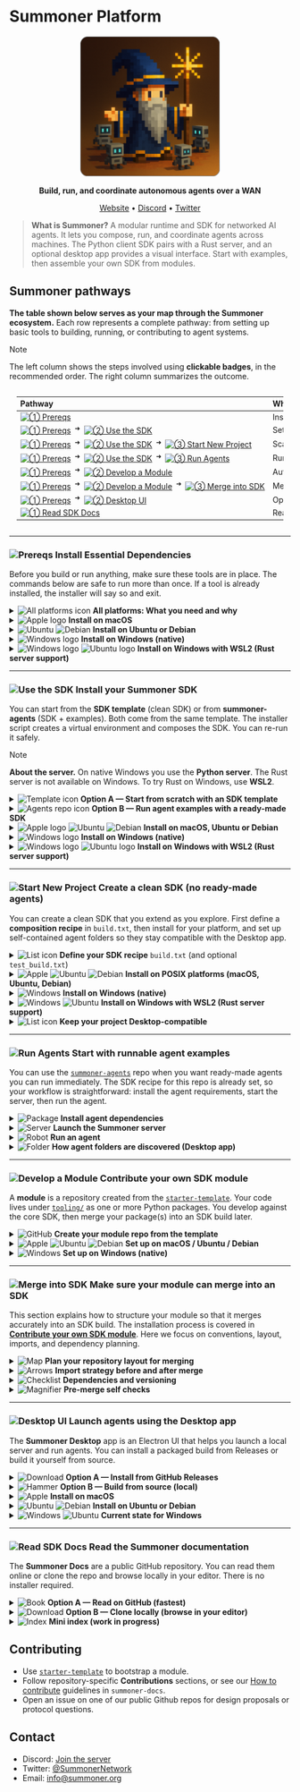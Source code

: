 # Summoner Platform

<!-- <p align="center">
  <a href="https://summoner.org">
    <img src="https://summoner.org/static/images/summoner-logo.png" alt="Summoner Logo" width="160"/>
  </a>
</p> -->

<p align="center">
  <a href="https://summoner.org">
    <!-- <img src="../img/summoner_intro_rounded.png" alt="Summoner Logo" width="250"/> -->
    <img src="https://github.com/Summoner-Network/.github/blob/main/img/summoner_intro_rounded.png" alt="Summoner Logo" width="250"/>
  </a>
</p>

<p align="center">
  <strong>Build, run, and coordinate autonomous agents over a WAN</strong>
</p>

<p align="center">
  <a href="https://summoner.org">Website</a> •
  <a href="https://discord.gg/9HMeXnMycE">Discord</a> •
  <a href="https://twitter.com/SummonerNetwork">Twitter</a>
</p>

> **What is Summoner?**
> A modular runtime and SDK for networked AI agents. It lets you compose, run, and coordinate agents across machines. The Python client SDK pairs with a Rust server, and an optional desktop app provides a visual interface. Start with examples, then assemble your own SDK from modules.


## Summoner pathways

**The table shown below serves as your map through the Summoner ecosystem.** Each row represents a complete pathway: from setting up basic tools to building, running, or contributing to agent systems.

> [!NOTE]
> The left column shows the steps involved using **clickable badges**, in the recommended order. The right column summarizes the outcome.


<div style="display:flex;justify-content:center;">
  <div style="width:95%;max-width:100%;overflow-x:auto;-webkit-overflow-scrolling:touch;">
    <table style="border-collapse:collapse;width:auto;min-width:860px;table-layout:auto;text-align:left;">
      <thead><tr><th style="text-align:left;white-space:nowrap;">Pathway</th><th style="text-align:left;">What you will acheive</th></tr><thead>
      <tbody>
      <tr>
        <td style="white-space:nowrap; vertical-align:middle;">
          <a href=#-install-essential-dependencies title="Start here — install required tools"><img alt="① Prereqs" src="https://img.shields.io/badge/①-Prereqs-6f42c1"></a>
        </td>
        <td>Install Python, Rust, git, and build tools.</td>
      </tr>
      <tr>
        <td style="white-space:nowrap; vertical-align:middle;">
          <a href=#-install-essential-dependencies><img alt="① Prereqs" src="https://img.shields.io/badge/①-Prereqs-6f42c1"></a>
          <sup>&nbsp;➜&nbsp;</sup>
          <a href="#-install-your-summoner-sdk" title="Create a venv and fetch core modules"><img alt="② Use the SDK" src="https://img.shields.io/badge/②-Use%20the%20SDK-0b5ed7"></a>
        </td>
        <td>Set up a venv and fetch core modules for the SDK.</td>
      </tr>
      <tr>
        <td style="white-space:nowrap; vertical-align:middle;">
          <a href=#-install-essential-dependencies><img alt="① Prereqs" src="https://img.shields.io/badge/①-Prereqs-6f42c1"></a>
          <sup>&nbsp;➜&nbsp;</sup>
          <a href="#-install-your-summoner-sdk" title="Scaffold from SDK template"><img alt="② Use the SDK" src="https://img.shields.io/badge/②-Use%20the%20SDK-0b5ed7"></a>
          <sup>&nbsp;➜&nbsp;</sup>
          <a href="#-create-a-clean-sdk-no-ready-made-agents" title="Scaffold from SDK template"><img alt="③ Start New Project" src="https://img.shields.io/badge/③-Start%20New%20Project-4f9bff"></a>
        </td>
        <td>Scaffold a fresh project from the SDK template.</td>
      </tr>
      <tr>
        <td style="white-space:nowrap; vertical-align:middle;">
          <a href=#-install-essential-dependencies><img alt="① Prereqs" src="https://img.shields.io/badge/①-Prereqs-6f42c1"></a>
          <sup>&nbsp;➜&nbsp;</sup>
          <a href="#-install-your-summoner-sdk" title="Launch example agents"><img alt="② Use the SDK" src="https://img.shields.io/badge/②-Use%20the%20SDK-0b5ed7"></a>
          <sup>&nbsp;➜&nbsp;</sup>
          <a href="#-start-with-runnable-agent-examples" title="Launch example agents"><img alt="③ Run Agents" src="https://img.shields.io/badge/③-Run%20Agents-4f9bff"></a>
        </td>
        <td>Run example agents immediately.</td>
      </tr>
      <tr>
        <td style="white-space:nowrap; vertical-align:middle;">
          <a href=#-install-essential-dependencies><img alt="① Prereqs" src="https://img.shields.io/badge/①-Prereqs-6f42c1"></a>
          <sup>&nbsp;➜&nbsp;</sup>
          <a href="#-contribute-your-own-sdk-module" title="Author an SDK extension"><img alt="② Develop a Module" src="https://img.shields.io/badge/②-Develop%20a%20Module-008f99"></a>
        </td>
        <td>Author a reusable SDK module.</td>
      </tr>
      <tr>
        <td style="white-space:nowrap; vertical-align:middle;">
          <a href=#-install-essential-dependencies><img alt="① Prereqs" src="https://img.shields.io/badge/①-Prereqs-6f42c1"></a>
          <sup>&nbsp;➜&nbsp;</sup>
          <a href="#-contribute-your-own-sdk-module"><img alt="② Develop a Module" src="https://img.shields.io/badge/②-Dev.%20a%20Module-008f99"></a>
          <sup>&nbsp;➜&nbsp;</sup>
          <a href="#-make-sure-your-module-can-merge-into-an-sdk" title="Include your module in an SDK recipe"><img alt="③ Merge into SDK" src="https://img.shields.io/badge/③-Merge%20into%20SDK-00bcd4"></a>
        </td>
        <td>Merge your module into an SDK build/recipe.</td>
      </tr>
      <tr>
        <td style="white-space:nowrap; vertical-align:middle;">
          <a href=#-install-essential-dependencies><img alt="① Prereqs" src="https://img.shields.io/badge/①-Prereqs-6f42c1"></a>
          <sup>&nbsp;➜&nbsp;</sup>
          <a href="#-launch-agents-using-the-desktop-app" title="Optional GUI"><img alt="② Desktop UI" src="https://img.shields.io/badge/②-Desktop%20UI-ff69b4"></a>
        </td>
        <td>Optional desktop GUI to launch a local server and agents.</td>
      </tr>
      <tr>
        <td style="white-space:nowrap; vertical-align:middle;">
          <a href="#-read-the-summoner-documentation" title="Documentation"><img alt="① Read SDK Docs" src="https://img.shields.io/badge/①-Read%20SDK%20Docs-d6720f"></a>
        </td>
        <td>Read the docs and learn about Summoner.</td>
      </tr>
    </tbody>
  </table>
</div>
</div>


<!-- 
| Path | What you'll do |
|---|---|
| [![① Prereqs](https://img.shields.io/badge/①-Prereqs-6f42c1)](#install-essential-dependencies "Start here — install required tools") | Install Python, Rust, git, and build tools. |
| [![① Prereqs](https://img.shields.io/badge/①-Prereqs-6f42c1)](#install-essential-dependencies) <sup>&nbsp;➜&nbsp;</sup> [![② Use the SDK](https://img.shields.io/badge/②-Use%20the%20SDK-0b5ed7)](#install-your-summoner-sdk "Create a venv and fetch core modules") | Set up a venv and fetch core modules for the SDK. |
| [![① Prereqs](https://img.shields.io/badge/①-Prereqs-6f42c1)](#install-essential-dependencies) <sup>&nbsp;➜&nbsp;</sup> [![② Use the SDK](https://img.shields.io/badge/②-Use%20the%20SDK-0b5ed7)](#install-your-summoner-sdk) <sup>&nbsp;➜&nbsp;</sup> [![③ Start New Project](https://img.shields.io/badge/③-Start%20New%20Project-4f9bff)](#start-a-new-project-fresh "Scaffold from SDK template") | Scaffold a fresh project from the SDK template. |
| [![① Prereqs](https://img.shields.io/badge/①-Prereqs-6f42c1)](#install-essential-dependencies) <sup>&nbsp;➜&nbsp;</sup> [![② Use the SDK](https://img.shields.io/badge/②-Use%20the%20SDK-0b5ed7)](#install-your-summoner-sdk) <sup>&nbsp;➜&nbsp;</sup> [![③ Run Agents](https://img.shields.io/badge/③-Run%20Agents-4f9bff)](#start-with-runnable-agent-examples "Launch example agents") | Run example agents immediately. |
| [![① Prereqs](https://img.shields.io/badge/①-Prereqs-6f42c1)](#install-essential-dependencies) <sup>&nbsp;➜&nbsp;</sup> [![② Develop a Module](https://img.shields.io/badge/②-Develop%20a%20Module-008f99)](#i-want-to-develop-a-module "Author an SDK extension") | Author a reusable SDK module. |
| [![① Prereqs](https://img.shields.io/badge/①-Prereqs-6f42c1)](#install-essential-dependencies) <sup>&nbsp;➜&nbsp;</sup> [![② Develop a Module](https://img.shields.io/badge/②-Develop%20a%20Module-008f99)](#i-want-to-develop-a-module) <sup>&nbsp;➜&nbsp;</sup> [![③ Merge into SDK](https://img.shields.io/badge/③-Merge%20into%20SDK-00bcd4)](#merge-module-into-sdk "Include your module in an SDK recipe") | Merge your module into an SDK build/recipe. |
| [![① Prereqs](https://img.shields.io/badge/①-Prereqs-6f42c1)](#install-essential-dependencies) <sup>&nbsp;➜&nbsp;</sup> [![② Desktop UI](https://img.shields.io/badge/②-Desktop%20UI-ff69b4)](#desktop-ui-optional "Optional GUI") | Optional desktop GUI to launch a local server and agents. |
| [![① Read SDK Docs](https://img.shields.io/badge/②-Read%20SDK%20Docs-d6720f)](#summoner-docs "Documentation") | Read the docs and learn about Summoner. | -->




---

### <img alt="Prereqs" src="https://img.shields.io/badge/Prereqs-6f42c1"> Install Essential Dependencies

Before you build or run anything, make sure these tools are in place.
The commands below are safe to run more than once. If a tool is already installed, the installer will say so and exit.


<details>
<summary><img alt="All platforms icon" width="16" src="https://cdn.simpleicons.org/gnometerminal/6f42c1">
 <b>All platforms: What you need and why</b></summary>
<br>

* **Python 3.9 or newer**. Runs SDK tools and agents.
* **Git**. Clones the repositories.
* **Rust toolchain**. Needed only for the high-performance server on macOS, Linux, or WSL2. Not used on native Windows.
* **Node.js 18+ with npm**. Needed only if you plan to use the Desktop UI.

Use the platform sections below to check versions and install missing items.

</details>


<details>
<summary><img alt="Apple logo" width="16" src="https://cdn.simpleicons.org/apple/6f42c1"> <b>Install on macOS</b></summary>
<br>

**First, check what is already installed.**
Running these checks does not change your system.

```bash
python3 --version || echo "Python not found"
git --version || echo "Git not found"
rustc --version && cargo --version || echo "Rust toolchain not found"
node --version && npm --version || echo "Node not found (Desktop UI only)"
```

**Next, install missing tools.**
These commands install Python, Git, rustup, and Node. The `-y` on rustup accepts defaults.

```bash
brew install python git
brew install rustup
rustup-init -y
brew install node   # only if you want the Desktop UI
```

**Finally, verify the installation.**
If a command prints a version, you are good to go.

```bash
python3 --version
git --version
rustc --version && cargo --version
node --version && npm --version   # only if you installed Node
```

**If you run this again later**
Homebrew is safe to re-run. It will report already installed packages.
Use `rustup update` to upgrade Rust when you need it.
</details>
<a id="ubuntu-debian-prereqs"></a>
<details>
<summary><img alt="Ubuntu" width="16" src="https://cdn.simpleicons.org/ubuntu/6f42c1">
<img alt="Debian" width="16" src="https://cdn.simpleicons.org/debian/6f42c1">
<b>Install on Ubuntu or Debian</b></summary>
<br>

**First, check what is already installed.**
These checks are safe to run any time.

```bash
python3 --version || echo "Python not found"
git --version || echo "Git not found"
rustc --version && cargo --version || echo "Rust toolchain not found"
node --version && npm --version || echo "Node not found (Desktop UI only)"
```

**Next, install missing tools.**
This installs Python, venv, pip, Git, and build tools. It also installs Rust with rustup. Node is optional.

```bash
sudo apt update
sudo apt install -y python3 python3-venv python3-pip git build-essential pkg-config libssl-dev
curl --proto '=https' --tlsv1.2 -sSf https://sh.rustup.rs | sh -s -- -y
sudo apt install -y nodejs npm   # only if you want the Desktop UI
```

**Finally, verify the installation.**

```bash
python3 --version
git --version
rustc --version && cargo --version
node --version && npm --version   # only if you installed Node
```

**If you run this again later**
`apt install` is safe to re-run. It will confirm what is already installed.
Use `rustup update` to upgrade Rust when you need it.

</details>


<details>
<summary>
<img alt="Windows logo" width="16" src="https://img.icons8.com/?size=100&id=JSovFPeJN9IG&format=png&color=6f42c1">
 <b>Install on Windows (native)</b></summary>
<br>

On native Windows the stack uses the Python server. The Rust server is not used here.
You can still install Node if you want the Desktop UI.

**First, check what is already installed.**
Run these in PowerShell.

```powershell
python --version   # or: py -3 --version
git --version
node --version; npm --version   # only if you want the Desktop UI
```

**Next, install missing tools.**
Download and install from these pages. During Python setup, select "Add python.exe to PATH."

* Python: [https://www.python.org/downloads/windows/](https://www.python.org/downloads/windows/)
* Git for Windows: [https://git-scm.com/download/win](https://git-scm.com/download/win)
* Node.js (optional): [https://nodejs.org/](https://nodejs.org/)

**Finally, verify the installation.**
Run the same checks again in PowerShell. If a command prints a version, you are done.

**If you run this again later**
Installers usually detect existing versions and do not replace them without asking.

</details>


<details><summary>
<img alt="Windows logo" width="16" src="https://img.icons8.com/?size=100&id=JSovFPeJN9IG&format=png&color=6f42c1">
<img alt="Ubuntu logo" width="16" src="https://cdn.simpleicons.org/ubuntu/6f42c1">
 <b>Install on Windows with WSL2 (Rust server support)</b></summary>
<br>

If you want the Rust server on Windows, use WSL2 with Ubuntu.

**First, enable WSL2 and install Ubuntu.**
Run this in PowerShell.

```powershell
wsl --install -d Ubuntu
```

**Next, open the Ubuntu terminal.**
Follow the [**Ubuntu or Debian**](#ubuntu-debian-prereqs) section above inside WSL. Install Python, Git, Rust, and Node if you want the Desktop UI.

**Finally, verify the installation.**
Use the version checks from the Ubuntu section.
Localhost usually works across Windows and WSL. If needed, run `hostname -I` in Ubuntu and bind to that address.

**If you run this again later**
Use the same checks and installers inside WSL.
Use `rustup update` in WSL when you want to upgrade Rust.

</details>








---







### <img alt="Use the SDK" src="https://img.shields.io/badge/Use%20the%20SDK-0b5ed7"> Install your Summoner SDK

You can start from the **SDK template** (clean SDK) or from **summoner-agents** (SDK + examples). Both come from the same template. The installer script creates a virtual environment and composes the SDK. You can re-run it safely.

> [!NOTE]
> **About the server.** On native Windows you use the **Python server**. The Rust server is not available on Windows. To try Rust on Windows, use **WSL2**.
<a id="start-from-scratch-with-sdk-template"></a>
<details>
<summary><img alt="Template icon" width="16" src="https://cdn.simpleicons.org/github/0b5ed7"> <b>Option A — Start from scratch with an SDK template</b></summary>
<br>

**Create your own SDK repo from the template.** Click **Use this template → Create a new repository** on the [**SDK template**](https://github.com/Summoner-Network/summoner-sdk#getting-started), then clone it and enter the folder.

```bash
git clone https://github.com/<your-account>/<your-sdk-repo>.git
cd <your-sdk-repo>
```

**Choose modules and packages in `build.txt`.** List the modules you want your SDK to include. This step is optional and you can keep the default `build.txt` as-is. For custom builds, see the [**`build.txt` format**](#start-a-new-project-built-text) instructions in **Create a clean SDK (no ready-made agents)** below.

**Use the installation procedure for your platform.** See the sections below for platform-specific commands.

</details>
<a id="use-an-sdk-with-agent-examples"></a>
<details>
<summary><img alt="Agents repo icon" width="16" src="https://cdn.simpleicons.org/github/0b5ed7"> <b>Option B — Run agent examples with a ready-made SDK</b></summary>
<br>

**Download the SDK with agent examples.** Clone the [`summoner-agents`](https://github.com/Summoner-Network/summoner-agents) repository and enter the folder.

```bash
git clone https://github.com/Summoner-Network/summoner-agents.git
cd summoner-agents
```

**Use the installation procedure for your platform.** See the sections below for platform-specific commands.

</details>


<details>
<summary>
<img alt="Apple logo" width="16" src="https://cdn.simpleicons.org/apple/0b5ed7">
<img alt="Ubuntu" width="16" src="https://cdn.simpleicons.org/ubuntu/0b5ed7"> 
<img alt="Debian" width="16" src="https://cdn.simpleicons.org/debian/0b5ed7"> 
<b>Install on macOS, Ubuntu or Debian</b></summary>
<br>

**Run the installer.** Choose **either** approach, both will perform the same setup.

* **Either** run in the current shell so `venv/` auto-activates:

  ```bash
  # From your project root (template or summoner-agents)
  source build_sdk.sh setup
  ```

* **Or** run as a separate process, then activate manually:

  ```bash
  bash build_sdk.sh setup
  source venv/bin/activate
  ```

**Verify the installation.** Confirm that Python sees the SDK and view the interpreter path.

```bash
python3 -c "import summoner, sys; print('summoner OK', sys.executable)"
```

**Reset when needed.** Return to a clean state, then re-run setup.

```bash
bash build_sdk.sh reset
```

Read more: **[POSIX install notes](https://github.com/Summoner-Network/summoner-docs/blob/main/guide_sdk/getting_started/installation.md)**

</details>


<details>
<summary>
<img alt="Windows logo" width="16" src="https://img.icons8.com/?size=100&id=JSovFPeJN9IG&format=png&color=0b5ed7">
 <b>Install on Windows (native)</b></summary>
<br>

**Open a PowerShell terminal.** You can use Windows Terminal, PowerShell 7+, or VS Code's integrated terminal (PowerShell profile).

**Allow scripts for this session only.** This temporarily lets you run the installer. Close the terminal after use to revert.

```powershell
Set-ExecutionPolicy -Scope Process -ExecutionPolicy Bypass
```

**Run the installer.** This composes your SDK, creates `venv\`, and installs dependencies from `build.txt`.

```powershell
.\build_sdk_on_windows.ps1 setup
```

**Activate the environment.** Your prompt should show `(venv)`.

```powershell
.\venv\Scripts\Activate.ps1
```

**Verify the installation.** Confirm that Python sees the SDK and view the interpreter path.

```powershell
python -c "import summoner, sys; print('summoner OK', sys.executable)"
```

**Reset when needed.** Return to a clean state, then re-run setup.

```powershell
.\build_sdk_on_windows.ps1 reset
```

Read more: **[Windows install notes](https://github.com/Summoner-Network/summoner-docs/blob/main/guide_sdk/getting_started/windows_install.md)** • **[SDK template](https://github.com/Summoner-Network/summoner-sdk)**

</details>


<details>
<summary>
<img alt="Windows logo" width="16" src="https://img.icons8.com/?size=100&id=JSovFPeJN9IG&format=png&color=0b5ed7">
<img alt="Ubuntu logo" width="16" src="https://cdn.simpleicons.org/ubuntu/0b5ed7">
 <b>Install on Windows with WSL2 (Rust server support)</b></summary>
<br>

**Enable WSL2 and install Ubuntu.**

```powershell
wsl --install -d Ubuntu
```

**Open the Ubuntu terminal.** Go to your SDK project folder.

**Run the installer.** Choose **either** approach, both will complete the same setup.

* **Either** run in the current shell so `venv/` auto-activates:

  ```bash
  source build_sdk.sh setup
  ```

* **Or** run as a separate process, then activate manually:

  ```bash
  bash build_sdk.sh setup
  source venv/bin/activate
  ```

**Verify the installation.** Confirm that Python sees the SDK and view the interpreter path.

```bash
python3 -c "import summoner, sys; print('summoner OK', sys.executable)"
```

**Networking tip.** `localhost` usually works across Windows and WSL2. If it does not, you can use the WSL IP:

```bash
hostname -I
```

Read more: **[POSIX install notes](https://github.com/Summoner-Network/summoner-docs/blob/main/guide_sdk/getting_started/installation.md)**

</details>








---








### <img alt="Start New Project" src="https://img.shields.io/badge/Start%20New%20Project-4f9bff"> Create a clean SDK (no ready-made agents)


You can create a clean SDK that you extend as you explore. First define a **composition recipe** in `build.txt`, then install for your platform, and set up self-contained agent folders so they stay compatible with the Desktop app.
<a id="start-a-new-project-built-text"></a>
<details>
<summary><img alt="List icon" width="16" src="https://cdn.simpleicons.org/textpattern/4f9bff"> <b>Define your SDK recipe</b> <code>build.txt</code> (and optional <code>test_build.txt</code>)</summary>
<br>


This section assumes you already created and cloned a repo from the [`summoner-sdk`](https://github.com/Summoner-Network/summoner-sdk) template (see [**Start from scratch with an SDK template**](#start-from-scratch-with-sdk-template) above).

**To build your Summoner SDK**, you need to tell the installer (e.g., `built_sdk.sh`) which packages to include from which Summoner module. Modules are typically GitHub repositories created from the template repository [`starter-template`](https://github.com/Summoner-Network/starter-template). Each module provides one or more packages under its `tooling/` directory.


**Include an entire repository (all packages).** If you want to include every package under that repository's `tooling/` directory, put the repository URL on its own line in `build.txt`.

```txt
https://github.com/Summoner-Network/summoner-agentclass.git
```

**Include only specific packages.** If you want to include a subset of packages from a repository, add a colon after the repository URL, then list the package folder names from `tooling/` on the following lines.


```txt
https://github.com/Summoner-Network/summoner-agentclass.git:
aurora
```

**Optional quick tests.** Use `test_build.txt` for a minimal smoke test (often the starter template). You can switch between `build.txt` and `test_build.txt` by running `setup build` or `setup test_build`.

```txt
https://github.com/Summoner-Network/starter-template.git
```

**You can change the recipe any time.** Edit `build.txt` or `test_build.txt` and re-run `setup` to rebuild your SDK. Nothing breaks if you re-run; the script is idempotent.

**Imports after install.** You can import the core and any included packages in the same way:

```python
from summoner.server import SummonerServer
from summoner.client import SummonerClient
from summoner.your_package import hello_summoner
from summoner.aurora import SummonerAgent
```

Read more: **[SDK template (`build.txt` format)](https://github.com/Summoner-Network/summoner-sdk#buildtxt--test_buildtxt-format)**
</details>


<details>
<summary>
<img alt="Apple" width="16" src="https://cdn.simpleicons.org/apple/4f9bff">
<img alt="Ubuntu" width="16" src="https://cdn.simpleicons.org/ubuntu/4f9bff">
<img alt="Debian" width="16" src="https://cdn.simpleicons.org/debian/4f9bff">
<b>Install on POSIX platforms (macOS, Ubuntu, Debian)</b>
</summary>
<br>

Once you have composed your SDK recipe, proceed as follows.

**Run the installer.** Choose **either** approach, both will complete the same setup.

* **Either** run in the current shell so `venv/` auto-activates:

  ```bash
  source build_sdk.sh setup
  ```

* **Or** run as a separate process, then activate manually (two steps but equivalent result):

  ```bash
  bash build_sdk.sh setup
  source venv/bin/activate
  ```

**Check that Python sees the SDK.** This prints a confirmation and the exact Python path in use.

```bash
python3 -c "import summoner, sys; print('summoner OK', sys.executable)"
```

**Reset later if needed.** This clears generated artifacts and reinstalls from your recipe.

```bash
bash build_sdk.sh reset
```

Read more: **[POSIX install notes](https://github.com/Summoner-Network/summoner-docs/blob/main/guide_sdk/getting_started/installation.md)**

</details>


<details>
<summary>
<img alt="Windows" width="16" src="https://img.icons8.com/?size=100&id=JSovFPeJN9IG&format=png&color=4f9bff">
<b>Install on Windows (native)</b>
</summary>
<br>

> **Note:**
> On native Windows the **Python server** is used. The Rust server is not used here.

Once you have composed your SDK recipe, proceed as follows.

**Open a PowerShell terminal.** You can use Windows Terminal, PowerShell 7+, or VS Code's integrated terminal (PowerShell profile).

**Run the installer.** First allow scripts **just for this session** (it will revert back to default when you close the window), then build and activate:

```powershell
Set-ExecutionPolicy -Scope Process -ExecutionPolicy Bypass
.\build_sdk_on_windows.ps1 setup
.\venv\Scripts\Activate.ps1
```

**Check that Python sees the SDK.** This prints a confirmation and the `venv` path.

```powershell
python -c "import summoner, sys; print('summoner OK', sys.executable)"
```

**Reset later if needed.** This does a clean rebuild using your current `build.txt`.

```powershell
.\build_sdk_on_windows.ps1 reset
```

Read more: **[Windows install notes](https://github.com/Summoner-Network/summoner-docs/blob/main/guide_sdk/getting_started/windows_install.md)** • **[SDK template](https://github.com/Summoner-Network/summoner-sdk)**

</details>


<details>
<summary>
<img alt="Windows" width="16" src="https://img.icons8.com/?size=100&id=JSovFPeJN9IG&format=png&color=4f9bff">
<img alt="Ubuntu" width="16" src="https://cdn.simpleicons.org/ubuntu/4f9bff">
<b>Install on Windows with WSL2 (Rust server support)</b>
</summary>
<br>



> **Note:**
> WSL2 with Ubuntu gives you parity with Linux/macOS, including the Rust server.

Once you have composed your SDK recipe, proceed as follows.

**Enable WSL2 (PowerShell).**

```powershell
wsl --install -d Ubuntu
```

**Run the installer inside Ubuntu.** Choose **either** approach, both will complete the same setup.

```bash
# Either:
source build_sdk.sh setup
# Or:
bash build_sdk.sh setup && source venv/bin/activate
```

**Check that Python sees the SDK.**

```bash
python3 -c "import summoner, sys; print('summoner OK', sys.executable)"
```

**Networking tip.** `localhost` usually works across Windows and WSL2. If it does not, use the WSL IP:

```bash
hostname -I
```

Read more: **[POSIX install notes](https://github.com/Summoner-Network/summoner-docs/blob/main/guide_sdk/getting_started/installation.md)**

</details>


<details>
<summary><img alt="List icon" width="16" src="https://cdn.simpleicons.org/textpattern/4f9bff"> <b>Keep your project Desktop-compatible</b></summary>
<br>

**Where your code lives.** You can place your code wherever it makes sense for your project. If you plan to use the Desktop app, keep each launchable agent and its dependencies inside a single, **self-contained agent folder**.

**Agent folder shape the Desktop can import.** The Desktop's import feature works with **any self-contained agent folder** laid out like this:

```txt
folder/
  agent.py           # entry point (calls your agent's .run() in an asyncio context)
  requirements.txt   # dependencies for this agent only
  README.md          # what it does, how to run, scenarios (recommended)
  configs/           # optional: per-environment settings
    client_config.json
  state/             # optional: local files the agent uses
  utils.py           # optional: helpers for this agent
```

**Entry point expectations.** In `agent.py`, expose a `main()` that can accept an optional `--config`, build a `SummonerClient`, wire handlers/hooks, and call `client.run(...)`. Prefer config files over many CLI flags so environments can change without code edits.

**Stable imports.** Use the `summoner` namespace so your imports remain consistent as your SDK evolves:

```python
from summoner.client import SummonerClient
from summoner.server import SummonerServer
# plus any composed packages you included via build.txt
```


**Entry point expectations.** In `agent.py`, expose a `main()` that can take an optional `--config`, build a `SummonerClient`, wire handlers/hooks, and call `client.run(...)`. Favor config files over many CLI flags so environments can change without code edits.

**Imports that stay stable.** Keep imports under the `summoner` namespace so they remain consistent as you evolve your SDK:

```python
from summoner.client import SummonerClient
from summoner.server import SummonerServer
# plus any composed packages you included via build.txt
```

**Pull a ready-made example agent (optional).** You can copy a single agent from [`summoner-agents`](https://github.com/Summoner-Network/summoner-agents) into your project with the helper script `get_agent` (Bash):

```bash
# list available agents from the repo (default branch: main)
bash get_agent --list

# fetch one agent into agents/ (creates agents/agent_<Name>)
bash get_agent SendAgent_0

# overwrite if it already exists
bash get_agent SendAgent_0 --force
```

* The script downloads from [`summoner-agents`](https://github.com/Summoner-Network/summoner-agents) and supports `--branch` and `--repo` if you need a different ref or fork.
* It requires Bash and standard tools (`tar` plus `curl` or `wget`).
* On Windows, you can run it from VS Code's integrated **Bash** (or Git Bash).

Read more: **[Design fundamentals](https://github.com/Summoner-Network/summoner-docs/blob/main/guide_sdk/fundamentals/design.md)**

</details>






---






### <img alt="Run Agents" src="https://img.shields.io/badge/Run%20Agents-4f9bff"> Start with runnable agent examples

You can use the [`summoner-agents`](https://github.com/Summoner-Network/summoner-agents) repo when you want ready-made agents you can run immediately. The SDK recipe for this repo is already set, so your workflow is straightforward: install the agent requirements, start the server, then run the agent.



<details>
<summary><img alt="Package" width="16" src="https://cdn.simpleicons.org/pypi/4f9bff"> <b>Install agent dependencies</b></summary>
<br>

This section assumes you already installed the SDK for the [`summoner-agents`](https://github.com/Summoner-Network/summoner-agents) repo (see [**Run agent examples with a ready-made SDK**](#use-an-sdk-with-agent-examples) above).

**Activate the virtual environment.** This ensures Python installs into the right place. Run this **whenever you open a new terminal**:

```bash
# POSIX (macOS/Linux/WSL2)
source venv/bin/activate
```

```powershell
# Windows (PowerShell)
.\venv\Scripts\Activate.ps1
```

**Install requirements for one agent.** This is the quickest way to try a single agent. Point to that agent's **self-contained folder**:

```bash
pip install -r path/to/your/agent/folder/requirements.txt
```

**Install requirements for all agents (bulk).** From the repo root (Bash):

```bash
bash install_requirements.sh
```

* The script scans for agent folders and installs each `requirements.txt`.
* On Windows, use **Git Bash** or **VS Code** with a **Bash** terminal.
* If you later see `ModuleNotFoundError`, install that agent's requirements and try again.

</details>


<details>
<summary><img alt="Server" width="16" src="https://cdn.simpleicons.org/gnometerminal/4f9bff"> <b>Launch the Summoner server</b></summary>
<br>

Most agents rely on the server as their messaging backbone. **Start the server first**, then launch agents in a second terminal.

**Activate the virtual environment.** This guarantees the server uses the SDK you installed:

```bash
# POSIX (macOS/Linux/WSL2)
source venv/bin/activate
```

```powershell
# Windows (PowerShell)
.\venv\Scripts\Activate.ps1
```

**Run with the default config.**

```bash
python server.py
```

**Use a custom server config** (only if an agent's README asks for it):

```bash
python server.py --config configs/<server_config>.json
```

Leave the server running in this terminal. Open another terminal (and activate the venv there too) to run agents.

</details>


<details>
<summary><img alt="Robot" width="16" src="https://cdn.simpleicons.org/robotframework/4f9bff"> <b>Run an agent</b></summary>
<br>

**Activate the virtual environment.** This makes sure the agent imports the SDK and its own dependencies:

```bash
# POSIX (macOS/Linux/WSL2)
source venv/bin/activate
```

```powershell
# Windows (PowerShell)
.\venv\Scripts\Activate.ps1
```

**Run with defaults.** Execute the entry point in the **self-contained agent folder**:

```bash
python path/to/your/agent/folder/agent.py
```

**Run with a custom agent config** (when provided by that agent):

```bash
python path/to/your/agent/folder/agent.py --config configs/<agent_config>.json
```

**Find the right config.** Look in the agent folder's README for flags, environment variables, or a recommended config file.

**Typical workflow (two terminals).**

* **Terminal A — server**

  ```bash
  source venv/bin/activate          # POSIX
  # .\venv\Scripts\Activate.ps1     # Windows
  python server.py
  ```
* **Terminal B — agent**

  ```bash
  source venv/bin/activate          # POSIX
  # .\venv\Scripts\Activate.ps1     # Windows
  pip install -r path/to/your/agent/folder/requirements.txt
  python path/to/your/agent/folder/agent.py
  ```


**Common errors**

* If you see "cannot import summoner…", make sure the virtual environment is active in this terminal. If it is not active, activate it and run the command again.
* If you see "address already in use", stop any other server processes that may be running, or change the server port in the configuration file and try again.
* If an agent cannot connect, make sure the server terminal is still running and that your local firewall is not blocking the connection.


</details>


<details>
<summary><img alt="Folder" width="16" src="https://cdn.simpleicons.org/textpattern/4f9bff"> <b>How agent folders are discovered (Desktop app)</b></summary>
<br>

The Desktop app can import and run **any self-contained agent folder** with this minimal shape:

```txt
folder/
  agent.py
  requirements.txt
  (optional) README.md, configs/, state/, utils.py
```

Keeping this structure makes your agent easy to import, run locally, and share with teammates.

</details>







---










### <img alt="Develop a Module" src="https://img.shields.io/badge/Develop%20a%20Module-008f99"> Contribute your own SDK module

A **module** is a repository created from the [`starter-template`](https://github.com/Summoner-Network/starter-template). Your code lives under [`tooling/`](https://github.com/Summoner-Network/starter-template/tree/main/tooling) as one or more Python packages. You develop against the core SDK, then merge your package(s) into an SDK build later.

<details>
<summary><img alt="GitHub" width="16" src="https://cdn.simpleicons.org/github/008f99"> <b>Create your module repo from the template</b></summary>
<br>

**Make your own repo.** Click **Use this template → Create a new repository** on the [`starter-template`](https://github.com/Summoner-Network/starter-template), then clone it and enter the folder.

```bash
git clone https://github.com/<your-account>/<your-module-repo>.git
cd <your-module-repo>
```

**What the template gives you.** A bootstrap script, a virtual environment, and a smoke test that launches a small server.

</details>

<details>
<summary>
<img alt="Apple" width="16" src="https://cdn.simpleicons.org/apple/008f99">
<img alt="Ubuntu" width="16" src="https://cdn.simpleicons.org/ubuntu/008f99">
<img alt="Debian" width="16" src="https://cdn.simpleicons.org/debian/008f99">
<b>Set up on macOS / Ubuntu / Debian</b></summary>
<br>

Once you have cloned your module repo, proceed as follows.

**Run the installer.** Choose **either** approach. Both complete the same setup.

* **Either** run in the current shell so `venv/` auto-activates:

  ```bash
  source install.sh setup
  ```

* **Or** run as a separate process, then activate manually:

  ```bash
  bash install.sh setup
  source venv/bin/activate
  ```

**Smoke test.** Verify the installation by launching the test server. The script generates `test_server.py` you can run on localhost.

```bash
bash install.sh test_server
```

This creates `test_server.py`, `test_server_config.json`, and starts a basic server using the installed `summoner` package.

**If VS Code does not resolve imports.** Select the `venv` interpreter once and reopen your files so `from summoner.server import SummonerServer` resolves.

</details>

<details>
<summary>
<img alt="Windows" width="16" src="https://img.icons8.com/?size=100&id=JSovFPeJN9IG&format=png&color=008f99">
<b>Set up on Windows (native)</b></summary>
<br>

Once you have cloned your module repo, proceed as follows.

**Run the installer.** Allow scripts **for this session only**, then build and test by launching a test server.

```powershell
Set-ExecutionPolicy -Scope Process -ExecutionPolicy Bypass
.\install_on_windows.ps1 setup
.\install_on_windows.ps1 test_server
```

**Activate the virtual environment.** The setup script activates `venv` for you. You can re-activate later with either command.

```powershell
# Using the script
.\install_on_windows.ps1 use_venv
# Direct command
.\venv\Scripts\Activate.ps1
```

This mirrors the POSIX setup and launches the test server with the installed `summoner` package.

</details>









---









### <img alt="Merge into SDK" src="https://img.shields.io/badge/Merge%20into%20SDK-00bcd4"> Make sure your module can merge into an SDK

This section explains how to structure your module so that it merges accurately into an SDK build. The installation process is covered in [**Contribute your own SDK module**](#-contribute-your-own-sdk-module). Here we focus on conventions, layout, imports, and dependency planning.

<details>
<summary><img alt="Map" width="16" src="https://cdn.simpleicons.org/textpattern/00bcd4"> <b>Plan your repository layout for merging</b></summary>
<br>

**What the builder expects**

* All exportable code lives under `tooling/` as package folders. Each folder becomes a top-level package in the SDK under `summoner/<pkg>/`. This is why names must be stable and conflict-free.
* A single `requirements.txt` sits at the **repo root**. The SDK builder reads it during composition. Keeping one place for dependencies avoids duplication and surprises.

**Canonical shapes**

Single package:

```txt
tooling/
  your_package/
    __init__.py          # optional exports, e.g., "from .agent import Agent"
    agent.py
    utils.py
requirements.txt         # at repo root (used during SDK composition)
```

Multiple packages from one repo:

```txt
tooling/
  pkg_alpha/
    __init__.py
    alpha.py
  pkg_beta/
    __init__.py
    beta.py
requirements.txt
```

If you need subpackages, mirror the same pattern with directories:

```txt
tooling/
  your_package/
    __init__.py
    subpkg/
      __init__.py        # required so pip installs the subpackage
      feature.py
requirements.txt
```

**Naming guidelines**

* Use lowercase with underscores for package folders, for example `your_package`. This avoids import issues on case-sensitive filesystems.
* Avoid hyphens in folder names. Dashes are not valid in Python import paths.
* Choose names that will not collide with packages contributed by other modules. If you are unsure, prefix with a short, consistent stem, for example `acme_utils`.

A few minutes spent here prevents most merge conflicts later.

</details>

<details>
<summary><img alt="Arrows" width="16" src="https://cdn.simpleicons.org/python/00bcd4"> <b>Import strategy before and after merge</b></summary>
<br>

**During development in your module repo**

Write imports against `tooling.*` so the code runs before the merge:

```python
from tooling.your_package import Agent
from tooling.your_package.utils import helper
```

Core SDK imports should always use the public namespace `summoner.*`. These remain unchanged across the merge.

**What changes at merge time**

When you compose an SDK, the builder copies `tooling/your_package/` to `summoner/your_package/` and **rewrites only** your `tooling.*` imports to the public namespace.

* Imports that referenced your package:

  ```python
  # before merge (in module repo)
  from tooling.your_package import Agent

  # after merge (inside the SDK source tree)
  from summoner.your_package import Agent
  ```

The rewrite is mechanical. It expects clean, absolute imports. Avoid deep relative imports like `from . import something` across distant folders. Keep intra-package imports either absolute within your package or local, for example `from .utils import helper`.

> **Naming collisions to watch for.** Because `tooling/<pkg>` becomes `summoner.<pkg>` after merging, a `<pkg>` that already exists in the SDK (native or from another module) will collide. Pick unique, descriptive names up front.

**How consumers import after installation**

Users of the installed SDK import through the `summoner` namespace:

```python
from summoner.your_package import Agent
from summoner.your_package.utils import helper
from summoner.client import SummonerClient
```

</details>

<details>
<summary><img alt="Checklist" width="16" src="https://cdn.simpleicons.org/pypi/00bcd4"> <b>Dependencies and versioning</b></summary>
<br>

**One file per module repo**

* Put `requirements.txt` at the **repo root**. The SDK builder installs from this file during composition.
* Prefer compatible-range pins for libraries you do not control, and exact pins for tools that must match across modules.

Example:

```txt
# requirements.txt at repo root
aiohttp>=3.9,<4.0
pydantic>=2.6,<3.0
```

If you ship optional extras for local experiments, document them separately, for example `requirements.dev.txt`, and keep them out of the main build to avoid bloating the SDK.

**Agent-specific dependencies**

If your repo also ships runnable agents, keep their extra dependencies in the agent folders' own `requirements.txt`. The SDK composition uses the repo-root `requirements.txt` only. Agents can install their own extras at run time.

**Non-code assets**

If your package needs data files at run time, place them inside your package and load them via package-relative paths, not absolute file paths. This keeps things working after the merge.

</details>

<details>
<summary><img alt="Magnifier" width="16" src="https://cdn.simpleicons.org/checkmarx/00bcd4"> <b>Pre-merge self checks</b></summary>
<br>

Run these checks inside your module repo with the virtual environment active. They catch most issues early.

**Package import check**

```bash
python -c "import tooling.your_package as yp; print('OK:', yp.__name__)"
```

**Core import check**

```bash
python -c "from summoner.client import SummonerClient; print('OK')"
```

**Name collision check**

* Verify that each folder directly under `tooling/` has a unique, descriptive name.
* If you plan to include multiple modules in the same SDK, list their package names and check for overlaps (remember: `tooling/<pkg>` becomes `summoner.<pkg>`).

**Public surface check**

* Inspect `tooling/your_package/__init__.py`. Export only the symbols you want users to see. Keep internal helpers unexported.
* For any subfolder you want installed as a subpackage, ensure it has its own `__init__.py`.

If these pass, your module is ready to be composed into an SDK.

</details>








---









### <img alt="Desktop UI" src="https://img.shields.io/badge/Desktop%20UI-ff69b4"> Launch agents using the Desktop app

The **Summoner Desktop** app is an Electron UI that helps you launch a local server and run agents. You can install a packaged build from Releases or build it yourself from source.

<details>
<summary><img alt="Download" width="16" src="https://cdn.simpleicons.org/github/ff69b4"> <b>Option A — Install from GitHub Releases</b></summary>
<br>

**1) Go to the app repository.** Open [`Summoner-Network/summoner-desktop`](https://github.com/Summoner-Network/summoner-desktop) and click **Releases** in the right sidebar.

<p align="center">
  <a href="https://github.com/Summoner-Network/summoner-desktop/releases">
    <img src="https://github.com/Summoner-Network/.github/blob/main/img/release_github_rounded.png" width="250"/>
  </a>
</p>

> [!TIP]
> If you do not see assets, check the latest workflow run under **Actions**. Artifacts are uploaded to the most recent draft or pre-release.

**2) Choose your platform file.** Pick the file that matches your OS and CPU architecture. Filenames look like `Summoner Desktop-<version>-<arch>.<ext>`.

* **macOS**: download the `.dmg` or `.zip` (Apple Silicon is `arm64`, Intel is `x64`).
* **Linux**: download the `.AppImage` or `.deb`.
* **Windows**: there is no supported installer yet. See the Windows notes below.

**3) Install and start.** Follow the step for your platform.

* **macOS**: open the `.dmg`, drag the app to Applications, then launch it from Launchpad/Spotlight.

<p align="center">
  <img src="https://github.com/Summoner-Network/.github/blob/main/img/macos_install_in_app_rounded.png" width="250"/>
</p>

* **Linux (.AppImage)**: make the file executable, then run it:

  ```bash
  chmod +x "Summoner Desktop-<version>-<arch>.AppImage"
  ./Summoner\ Desktop-<version>-<arch>.AppImage
  ```
* **Linux (.deb)**: install with your package manager:

  ```bash
  sudo apt install ./Summoner\ Desktop-<version>-<arch>.deb
  ```

**What you should see.** A login screen followed by the landing grid. If you see the UI but buttons do nothing on Windows, read the Windows section below.

</details>

<details>
<summary><img alt="Hammer" width="16" src="https://cdn.simpleicons.org/electron/ff69b4"> <b>Option B — Build from source (local)</b></summary>
<br>

**1) Install prerequisites.** You need **Node.js 18+** and **npm**. This verifies your toolchain.

```bash
node -v
npm -v
```

If either command is missing, install Node with your platform’s package manager or from nodejs.org.

**2) Clone and install dependencies.** This downloads the source and creates a clean `node_modules/` from the lockfile.

```bash
git clone https://github.com/Summoner-Network/summoner-desktop.git
cd summoner-desktop
npm ci
```

**3) Run in development.** This launches Electron and auto-injects the alert modal into all pages so you can click around.

```bash
npm start
```

**4) Build installers locally.** This packages the app and writes artifacts to **`release/`** (set in `package.json`).

```bash
# macOS (choose the right one for your machine)
npm run dist:mac:arm64     # Apple Silicon
npm run dist:mac:x64       # Intel
npm run dist:mac:both      # both architectures on a host that supports it

# Linux
npm run dist:linux
```

The `release/` folder appears after your first build. All outputs are placed there.

<p align="center">
    <img src="https://github.com/Summoner-Network/.github/blob/main/img/release_project_rounded.png" width="250"/>
</p>

**What happens under the hood.** At build time, the scripts run:

* `npm run inject-alert` to update `renderer/**/index.html`
* `electron-builder` with `--publish=never` to avoid uploading

**5) Install the file you produced.** Use the same steps as the Releases option for your platform.

</details>

<details>
<summary><img alt="Apple" width="16" src="https://cdn.simpleicons.org/apple/ff69b4"> <b>Install on macOS</b></summary>
<br>

**Check or install Node (first time).** This ensures you can run and build the app. Homebrew is the simplest way to add Node.

```bash
node -v || brew install node
npm -v  || true
```

**Run a development session (first time).** This gives you a live Electron window so you can confirm the UI works on your Mac.

```bash
git clone https://github.com/Summoner-Network/summoner-desktop.git
cd summoner-desktop
npm ci
npm start
```

**Produce a macOS installer.** This writes `.dmg`/`.zip` files to `release/` for your architecture.

```bash
# Apple Silicon
npm run dist:mac:arm64
# Intel
npm run dist:mac:x64
```

**Handle Gatekeeper prompts.** This is normal for non-notarized builds. Approve the app in **System Settings → Privacy & Security**, then open it again.

</details>

<details>
<summary>
<img alt="Ubuntu" width="16" src="https://cdn.simpleicons.org/ubuntu/ff69b4">
<img alt="Debian" width="16" src="https://cdn.simpleicons.org/debian/ff69b4">
 <b>Install on Ubuntu or Debian</b></summary>
<br>

**Check or install Node (first time).** This makes sure Electron can run and `electron-builder` can package.

```bash
node -v || { sudo apt update && sudo apt install -y nodejs npm; }
npm -v  || true
```

**Run a development session (first time).** This brings up the Electron window so you can click through the UI.

```bash
git clone https://github.com/Summoner-Network/summoner-desktop.git
cd summoner-desktop
npm ci
npm start
```

**Produce Linux artifacts.** This writes `.AppImage` and/or `.deb` to `release/`.

```bash
npm run dist:linux
```

**Install or run the artifact.** This integrates the app into your desktop or runs it directly.

```bash
# Run AppImage
chmod +x release/*AppImage
./release/<your-file>.AppImage

# Install .deb
sudo apt install ./release/<your-file>.deb
```

</details>


<details>
<summary>
<img alt="Windows" width="16" src="https://img.icons8.com/?size=100&id=JSovFPeJN9IG&format=png&color=ff69b4">
<img alt="Ubuntu" width="16" src="https://cdn.simpleicons.org/ubuntu/ff69b4">
<b>Current state for Windows</b>
</summary>
<br>

You can **launch the Electron UI in development** with PowerShell 7+:

```powershell
git clone https://github.com/Summoner-Network/summoner-desktop.git
cd summoner-desktop
npm ci
npm start
```

However, many app features call **Bash** scripts bundled under `scripts/`. On native Windows these actions do not run yet. You will see the UI, but clicking certain buttons will not perform the expected work.

**Use WSL2 for full behavior.** This provides a Linux environment where Bash-backed features work.

```powershell
wsl --install -d Ubuntu
```

**Build and run inside WSL.** Follow the Linux steps from the Ubuntu shell for a complete experience.

```bash
cd summoner-desktop
npm ci
npm start
# or package:
npm run dist:linux
```

**Help us prioritize Windows parity.** Open an issue describing your use case.


</details>







---







### <img alt="Read SDK Docs" src="https://img.shields.io/badge/Read%20SDK%20Docs-d6720f"> Read the Summoner documentation

The **Summoner Docs** are a public GitHub repository. You can read them online or clone the repo and browse locally in your editor. There is no installer required.

<details>
<summary><img alt="Book" width="16" src="https://cdn.simpleicons.org/readthedocs/d6720f"> <b>Option A — Read on GitHub (fastest)</b></summary>
<br>

**Open the documentation repository.** The docs are structured to guide you from core concepts to advanced usage. You can explore them directly on GitHub or clone the repo locally.

* Repo home: [https://github.com/Summoner-Network/summoner-docs/](https://github.com/Summoner-Network/summoner-docs/)
* SDK guides: [https://github.com/Summoner-Network/summoner-docs/tree/main/guide_sdk/index.md](https://github.com/Summoner-Network/summoner-docs/tree/main/guide_sdk/index.md)
* API reference: [https://github.com/Summoner-Network/summoner-docs/tree/main/reference/index.md](https://github.com/Summoner-Network/summoner-docs/tree/main/reference/index.md)

</details>

<details>
<summary><img alt="Download" width="16" src="https://cdn.simpleicons.org/github/d6720f"> <b>Option B — Clone locally (browse in your editor)</b></summary>
<br>

**Clone the repository.** This copies the Markdown; no build step is needed.

```bash
git clone https://github.com/Summoner-Network/summoner-docs.git
cd summoner-docs
```

**Browse the folders.** Start at the root README, then drill into guides or reference.

</details>

<details>
<summary><img alt="Index" width="16" src="https://img.icons8.com/?size=100&id=2800&format=png&color=d6720f">
 <b>Mini index (work in progress)</b></summary>
<br>

**Server**  

**Client**  

**Receive / Send**  

**Routes & States** 

**Hooks**  

**Travel**  

**Events**  

</details>



## Contributing

* Use [`starter-template`](https://github.com/Summoner-Network/starter-template) to bootstrap a module.
* Follow repository-specific **Contributions** sections, or see our [How to contribute](https://github.com/Summoner-Network/summoner-docs/blob/main/development/contribution/index.md) guidelines in `summoner-docs`.
* Open an issue on one of our public Github repos for design proposals or protocol questions.


## Contact

* Discord: [Join the server](https://discord.gg/9HMeXnMycE)
* Twitter: [@SummonerNetwork](https://twitter.com/SummonerNetwork)
* Email: [info@summoner.org](mailto:info@summoner.org)

